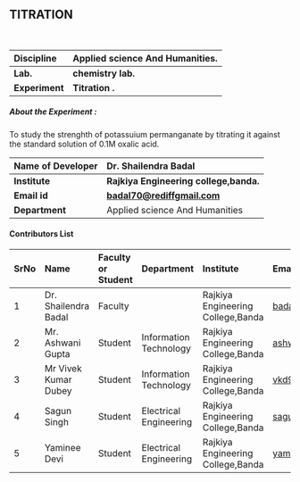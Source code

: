 ## TITRATION

<br>

<b>Discipline | <b>Applied science And Humanities.
:--|:--|
<b> Lab. | <b>chemistry lab. 
<b> Experiment|     <b> Titration .



<h5> About the Experiment : </h5>
To study the strenghth of potassuium permanganate by titrating it against the standard solution of 0.1M oxalic acid.

<b>Name of Developer | <b> Dr. Shailendra Badal
:--|:--|
<b> Institute | <b> Rajkiya Engineering college,banda.
<b> Email id|     <b> badal70@rediffgmail.com
<b> Department | Applied science And Humanities

#### Contributors List

SrNo | Name | Faculty or Student | Department| Institute | Email id
:--|:--|:--|:--|:--|:--|
1 | Dr. Shailendra Badal| Faculty | |  Rajkiya Engineering College,Banda |badal70@rediffmail.com 
2 | Mr. Ashwani Gupta| Student | Information Technology|Rajkiya Engineering College,Banda  |ashwanigpt13@gmail.com
3 | Mr Vivek Kumar Dubey| Student |  Information Technology | Rajkiya Engineering College,Banda |vkd98765@gmail.com
4 | Sagun Singh  | Student |   Electrical Engineering | Rajkiya Engineering College,Banda |sagun13march@gmail.com
5 | Yaminee Devi | Student |  Electrical Engineering | Rajkiya Engineering College,Banda |yamineedevi120@gmail.com


<br>

